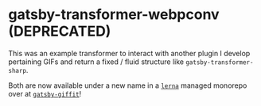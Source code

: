 # gatsby-transformer-webpconv (DEPRECATED)

This was an example transformer to interact with another plugin I develop 
pertaining GIFs and return a fixed / fluid structure like `gatsby-transformer-sharp`.

Both are now available under a new name in a [`lerna`](https://lerna.js.org/)
managed monorepo over at [`gatsby-giffit`](https://github.com/timhagn/gatsby-giffit)!